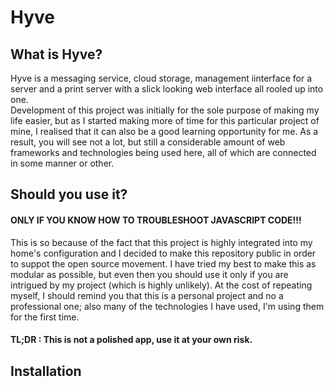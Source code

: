 # Hyve
## What is Hyve?
Hyve is a messaging service, cloud storage, management iinterface for a server and a print server with a slick looking web interface all rooled up into one.  
Development of this project was initially for the sole purpose of making my life easier, but as I started making more of time for this particular project of mine, I realised that it can also be a good learning opportunity for me. As a result, you will see not a lot, but still a considerable amount of web frameworks and technologies being used here, all of which are connected in some manner or other.

## Should you use it?
#### ONLY IF YOU KNOW HOW TO TROUBLESHOOT JAVASCRIPT CODE!!! 
This is so because of the fact that this project is highly integrated into my home's configuration and I decided to make this repository public in order to suppot the open source movement. I have tried my best to make this as modular as possible, but even then you should use it only if you are intrigued by my project (which is highly unlikely). 
At the cost of repeating myself, I should remind you that this is a personal project and no a professional one; also many of the technologies I have used, I'm using them for the first time. 
#### TL;DR : This is not a polished app, use it at your own risk.

## Installation